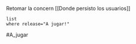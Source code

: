 Retomar la concern [[Donde persisto los usuarios]]

```dataview
list
where release="A jugar!"
```
#A_jugar 